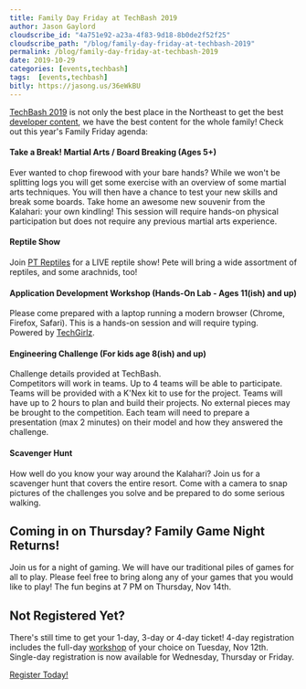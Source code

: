 ```yaml
---
title: Family Day Friday at TechBash 2019
author: Jason Gaylord
cloudscribe_id: "4a751e92-a23a-4f83-9d18-8b0de2f52f25"
cloudscribe_path: "/blog/family-day-friday-at-techbash-2019"
permalink: /blog/family-day-friday-at-techbash-2019
date: 2019-10-29
categories: [events,techbash]
tags:  [events,techbash]
bitly: https://jasong.us/36eWkBU
---
```


[TechBash 2019](https://jasong.us/tb) is not only the best place in the Northeast to get the best [developer content](https://jasong.us/2xWz9Qw), we have the best content for the whole family! Check out this year's Family Friday agenda:

#### Take a Break! Martial Arts / Board Breaking (Ages 5+)
Ever wanted to chop firewood with your bare hands? While we won't be splitting logs you will get some exercise with an overview of some martial arts techniques. You will then have a chance to test your new skills and break some boards. Take home an awesome new souvenir from the Kalahari: your own kindling! This session will require hands-on physical participation but does not require any previous martial arts experience.

#### Reptile Show
Join [PT Reptiles](https://jasong.us/3dBMNHU) for a LIVE reptile show! Pete will bring a wide assortment of reptiles, and some arachnids, too!

#### Application Development Workshop (Hands-On Lab - Ages 11(ish) and up)
Please come prepared with a laptop running a modern browser (Chrome, Firefox, Safari). This is a hands-on session and will require typing.  
Powered by [TechGirlz](https://jasong.us/35QzL6P).

#### Engineering Challenge (For kids age 8(ish) and up)
Challenge details provided at TechBash.  
Competitors will work in teams. Up to 4 teams will be able to participate. Teams will be provided with a K'Nex kit to use for the project. Teams will have up to 2 hours to plan and build their projects. No external pieces may be brought to the competition. Each team will need to prepare a presentation (max 2 minutes) on their model and how they answered the challenge.

#### Scavenger Hunt
How well do you know your way around the Kalahari? Join us for a scavenger hunt that covers the entire resort. Come with a camera to snap pictures of the challenges you solve and be prepared to do some serious walking.

## Coming in on Thursday? Family Game Night Returns!
Join us for a night of gaming. We will have our traditional piles of games for all to play. Please feel free to bring along any of your games that you would like to play! The fun begins at 7 PM on Thursday, Nov 14th. 

## Not Registered Yet?
There's still time to get your 1-day, 3-day or 4-day ticket! 4-day registration includes the full-day [workshop](https://jasong.us/tbreg) of your choice on Tuesday, Nov 12th. Single-day registration is now available for Wednesday, Thursday or Friday. 

[Register Today!](https://jasong.us/tbreg)